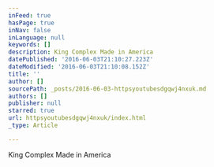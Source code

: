 ```yaml
---
inFeed: true
hasPage: true
inNav: false
inLanguage: null
keywords: []
description: King Complex Made in America
datePublished: '2016-06-03T21:10:27.223Z'
dateModified: '2016-06-03T21:10:08.152Z'
title: ''
author: []
sourcePath: _posts/2016-06-03-httpsyoutubesdgqwj4nxuk.md
authors: []
publisher: null
starred: true
url: httpsyoutubesdgqwj4nxuk/index.html
_type: Article

---
```

King Complex Made in America